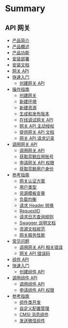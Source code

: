 # Summary


## API 网关
* [产品简介]()
* [产品概述](README.md)
* [产品功能](introduction/features.md)
* [安装部署]()
* [安装文档](deployment/install.md)
* [网关 API]()
* [快速入门]()
    * [创建网关 API](apigateway/quickstart/create-api-with-http-backend.md)
* [操作指南]()
    * [创建网关](apigateway/howto/create-apigw.md)
    * [新建环境](apigateway/howto/create-stage.md)
    * [新建资源](apigateway/howto/create-resource.md)
    * [生成和发布版本](apigateway/howto/create-resource-version-and-release.md)
    * [在线调试网关 API](apigateway/howto/api-test.md)
    * [网关 API 主动授权](apigateway/howto/grant-api-permissions.md)
    * [提供网关 API 文档](apigateway/howto/update-resource-doc.md)
    * [网关 API 请求记录](apigateway/howto/access-log.md)
* [调用网关 API]()
    * [调用网关 API](apigateway/use-api/use-apigw-api.md)
    * [获取蓝鲸应用账号](apigateway/use-api/bk-app.md)
    * [申请网关 API 权限](apigateway/use-api/apply-api-permissions.md)
    * [获取蓝鲸用户身份](apigateway/use-api/bk-user.md)
* [参考指南]()
    * [网关认证方案](apigateway/reference/authorization.md)
    * [用户类型](apigateway/reference/user-type.md)
    * [资源模板变量](apigateway/reference/template-vars.md)
    * [负载均衡](apigateway/reference/loadbalance.md)
    * [请求 Header 转换](apigateway/reference/request-headers.md)
    * [RequestID](apigateway/reference/request-id.md)
    * [请求日志查询规则](apigateway/reference/log-search-specification.md)
    * [Swagger 说明文档](apigateway/reference/swagger.md)
    * [资源文档规范](apigateway/reference/api-doc-specification.md)
    * [网关服务性能](apigateway/reference/performance.md)
* [常见问题]()
    * [调用网关 API 相关错误](apigateway/faq/use-apigw-api.md)
    * [网关 API 错误码](apigateway/faq/error-codes.md)
* [组件 API]()
* [快速入门]()
    * [创建组件 API](component/quickstart/create-api.md)
* [调用组件 API]()
    * [调用组件 API](component/use-api/use-component-api.md)
    * [申请组件 API 权限](component/use-api/apply-api-permissions.md)
* [参考指南]()
    * [组件类开发](component/reference/component-development.md)
    * [自定义配置管理](component/reference/custom-config.md)
    * [CMSI 消息组件](component/reference/cmsi-components.md)
    * [发送微信组件](component/reference/send-weixin.md)
